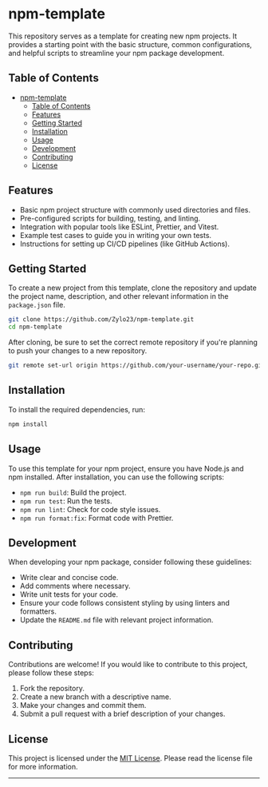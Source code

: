 # npm-template

This repository serves as a template for creating new npm projects. It provides a starting point with the basic structure, common configurations, and helpful scripts to streamline your npm package development.

## Table of Contents

-   [npm-template](#npm-template)
    -   [Table of Contents](#table-of-contents)
    -   [Features](#features)
    -   [Getting Started](#getting-started)
    -   [Installation](#installation)
    -   [Usage](#usage)
    -   [Development](#development)
    -   [Contributing](#contributing)
    -   [License](#license)

## Features

-   Basic npm project structure with commonly used directories and files.
-   Pre-configured scripts for building, testing, and linting.
-   Integration with popular tools like ESLint, Prettier, and Vitest.
-   Example test cases to guide you in writing your own tests.
-   Instructions for setting up CI/CD pipelines (like GitHub Actions).

## Getting Started

To create a new project from this template, clone the repository and update the project name, description, and other relevant information in the `package.json` file.

```bash
git clone https://github.com/Zylo23/npm-template.git
cd npm-template
```

After cloning, be sure to set the correct remote repository if you're planning to push your changes to a new repository.

```bash
git remote set-url origin https://github.com/your-username/your-repo.git
```

## Installation

To install the required dependencies, run:

```bash
npm install
```

## Usage

To use this template for your npm project, ensure you have Node.js and npm installed. After installation, you can use the following scripts:

-   `npm run build`: Build the project.
-   `npm run test`: Run the tests.
-   `npm run lint`: Check for code style issues.
-   `npm run format:fix`: Format code with Prettier.

## Development

When developing your npm package, consider following these guidelines:

-   Write clear and concise code.
-   Add comments where necessary.
-   Write unit tests for your code.
-   Ensure your code follows consistent styling by using linters and formatters.
-   Update the `README.md` file with relevant project information.

## Contributing

Contributions are welcome! If you would like to contribute to this project, please follow these steps:

1. Fork the repository.
2. Create a new branch with a descriptive name.
3. Make your changes and commit them.
4. Submit a pull request with a brief description of your changes.

## License

This project is licensed under the [MIT License](LICENSE). Please read the license file for more information.

---
